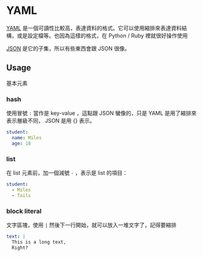 YAML
====

[YAML][] 是一個可讀性比較高，表達資料的格式。它可以使用縮排來表達資料結構，或是設定檔等。也因為這樣的格式，在 Python / Ruby 裡就很好操作使用

[JSON][] 是它的子集，所以有些東西會跟 JSON 很像。

Usage
-----

基本元素

### hash

使用冒號 `:` 當作是 key-value ，這點跟 JSON 蠻像的，只是 YAML 是用了縮排來表示層級不同， JSON 是用 {} 表示。

```yaml
student:
  name: Miles
  age: 18
```

### list

在 list 元素前，加一個減號 `-` ，表示是 list 的項目：

```yaml
student:
  - Miles
  - Tails
```

### block literal

文字區塊，使用 `|` 然後下一行開始，就可以放入一堆文字了，記得要縮排

```yaml
text: |
  This is a long text,
  Right?
```


[YAML]: http://www.yaml.org/
[JSON]: json.md
